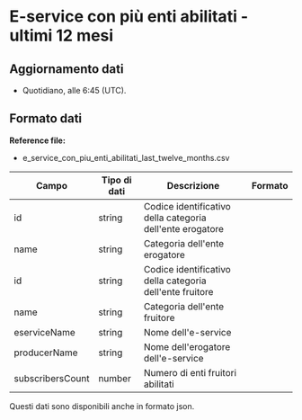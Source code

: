 
# E-service con più enti abilitati - ultimi 12 mesi

## Aggiornamento dati

- Quotidiano, alle 6:45 (UTC).

## Formato dati

**Reference file:**

- e_service_con_piu_enti_abilitati_last_twelve_months.csv<br>

| Campo            | Tipo di dati | Descrizione                                               | Formato |
| ---------------- | ------------ | --------------------------------------------------------- | ------- |
| id               | string       | Codice identificativo della categoria dell'ente erogatore |         |
| name             | string       | Categoria dell'ente erogatore                             |         |
| id               | string       | Codice identificativo della categoria dell'ente fruitore  |         |
| name             | string       | Categoria dell'ente fruitore                              |         |
| eserviceName     | string       | Nome dell'e-service                                       |         |
| producerName     | string       | Nome dell'erogatore dell'e-service                        |         |
| subscribersCount | number       | Numero di enti fruitori abilitati                         |         |

Questi dati sono disponibili anche in formato json.
